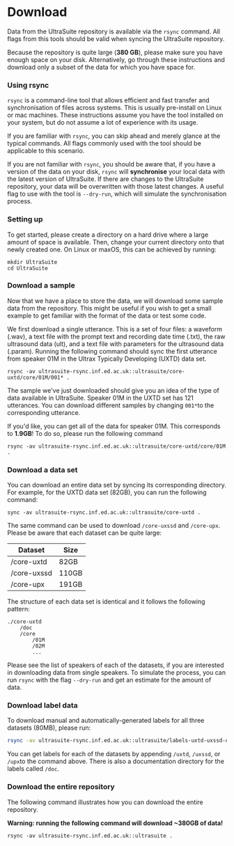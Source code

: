 

# Download

Data from the UltraSuite repository is available via the `rsync` command. All flags from this tools should be valid when syncing the UltraSuite repository.

Because the repository is quite large (**380 GB**), please make sure you have enough space on your disk. Alternatively, go through these instructions and download only a subset of the data for which you have space for.



### Using rsync

`rsync` is a command-line tool that allows efficient and fast transfer and synchronisation of files across systems. This is usually pre-install on Linux or mac machines. These instructions assume you have the tool installed on your system, but do not assume a lot of experience with its usage. 

If you are familiar with `rsync`, you can skip ahead and merely glance at the typical commands. All flags commonly used with the tool should be applicable to this scenario.

If you are not familiar with `rsync`, you should be aware that, if you have a version of the data on your disk, `rsync` will **synchronise** your local data with the latest version of UltraSuite. If there are changes to the UltraSuite repository, your data will be overwritten with those latest changes. A useful flag to use with the tool is `--dry-run`, which will simulate the synchronisation process.



### Setting up

To get started, please create a directory on a hard drive where a large amount of space is available. Then, change your current directory onto that newly created one. On Linux or maxOS, this can be achieved by running:

```shell
mkdir UltraSuite
cd UltraSuite
```



### Download a sample

Now that we have a place to store the data, we will download some sample data from the repository. This might be useful if you wish to get a small example to get familiar with the format of the data or test some code.

We first download a single utterance. This is a set of four files: a waveform (.wav), a text file with the prompt text and recording date time (.txt), the raw ultrasound data (ult), and a text file with parameters for the ultrasound data (.param). Running the following command should sync the first utterance from speaker 01M in the Ultrax Typically Developing (UXTD) data set. 

```shell
rsync -av ultrasuite-rsync.inf.ed.ac.uk::ultrasuite/core-uxtd/core/01M/001* .
```

The sample we've just downloaded should give you an idea of the type of data available in UltraSuite. Speaker 01M in the UXTD set has 121 utterances. You can download different samples by changing `001*`to the corresponding utterance.

If you'd like, you can get all of the data for speaker 01M. This corresponds to **1.9GB**!  To do so, please run the following command

```shell
rsync -av ultrasuite-rsync.inf.ed.ac.uk::ultrasuite/core-uxtd/core/01M .
```



### Download a data set

You can download an entire data set by syncing its corresponding directory. For example, for the UXTD data set (82GB), you can run the following command:

```shell
sync -av ultrasuite-rsync.inf.ed.ac.uk::ultrasuite/core-uxtd .
```

The same command can be used to download `/core-uxssd` and `/core-upx`. Please be aware that each dataset can be quite large:

| Dataset     | Size  |
| ----------- | ----- |
| /core-uxtd  | 82GB  |
| /core-uxssd | 110GB |
| /core-upx   | 191GB |

The structure of each data set is identical and it follows the following pattern:

```
./core-uxtd
	/doc
	/core
		/01M
		/02M
		...
```

Please see the list of speakers of each of the datasets, if you are interested in downloading data from single speakers. To simulate the process, you can run `rsync` with the flag `--dry-run` and get an estimate for the amount of data.



### Download label data

To download manual and automatically-generated labels for all three datasets (80MB), please run:

```sh
rsync -av ultrasuite-rsync.inf.ed.ac.uk::ultrasuite/labels-uxtd-uxssd-upx .
```

You can get labels for each of the datasets by appending `/uxtd`, `/uxssd`, or `/upx`to the command above. There is also a documentation directory for the labels called `/doc`.



### Download the entire repository

The following command illustrates how you can download the entire repository. 

**Warning: running the following command will download ~380GB of data!**

`rsync -av ultrasuite-rsync.inf.ed.ac.uk::ultrasuite .`